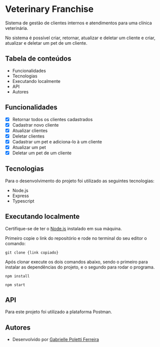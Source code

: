 
# Veterinary Franchise

Sistema de gestão de clientes internos e atendimentos para uma clínica veterinária.

No sistema é possível criar, retornar, atualizar e deletar um cliente e criar, atualizar e deletar um pet de um cliente.

## Tabela de conteúdos

   * Funcionalidades
   * Tecnologias
   * Executando localmente
   * API
   * Autores

## Funcionalidades

- [x]  Retornar todos os clientes cadastrados
- [x]  Cadastrar novo cliente
- [x]  Atualizar clientes
- [x]  Deletar clientes
- [x]  Cadastrar um pet e adiciona-lo à um cliente
- [x]  Atualizar um pet
- [x]  Deletar um pet de um cliente

## Tecnologias 

Para o desenvolvimento do projeto foi utilizado as seguintes tecnologias:

- Node.js
- Express
- Typescript

## Executando localmente

Certifique-se de ter o [Node.js](https://nodejs.org/en/) instalado em sua máquina. 

Primeiro copie o link do repositório e rode no terminal do seu editor o comando:
```
git clone {link copiado}
```
Após clonar execute os dois comandos abaixo, sendo o primeiro para instalar as dependências do projeto, e o segundo para rodar o programa.

```
npm install
```
```
npm start
```

## API

Para este projeto foi utilizado a plataforma Postman. 

## Autores
- Desenvolvido por [Gabrielle Poletti Ferreira](https://github.com/gabrielleeee)